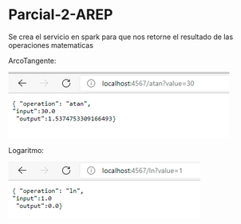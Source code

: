 # Parcial-2-AREP

Se crea el servicio en spark para que nos retorne el resultado de las operaciones matematicas

ArcoTangente:

![](https://github.com/Haatom/Parcial-2-AREP/blob/main/img/atan.png)

Logaritmo:

![](https://github.com/Haatom/Parcial-2-AREP/blob/main/img/log.png)
